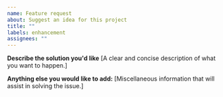 ```yaml
---
name: Feature request
about: Suggest an idea for this project
title: ""
labels: enhancement
assignees: ""
---
```


**Describe the solution you'd like**
[A clear and concise description of what you want to happen.]

**Anything else you would like to add:**
[Miscellaneous information that will assist in solving the issue.]
